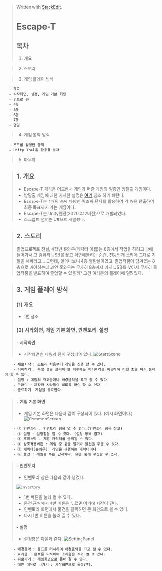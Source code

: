 > Written with [StackEdit](https://stackedit.io/).
> # Escape-T
> ## 목차
> 1. 개요</br>

> 2. 스토리</br>

> 3. 게임 플레이 방식
```
  - 개요
  - 시작화면, 설정, 게임 기본 화면
  - 인트로 씬
  - 4층
  - 5층
  - 6층
  - 7층
  - 엔딩
```

> 4. 게임 동작 방식

	  - 코드를 활용한 동작
	  - Unity Tool을 활용한 동작

> 5. 마무리


> ## 1. 개요
>-  Escape-T 게임은 어드벤처 게임과 퍼즐 게임의 일종인 방탈출 게임이다.
>- 방탈출 게임에 대한 자세한 설명은 [여기](https://namu.wiki/w/방탈출) 참조 하기 바란다.
>- Escape-T는 4개의 층에 다양한 퀴즈와 단서를 활용하여 각 층을 탈출하여 최종 목표까지 가는 게임이다. 
>- Escape-T는 Unity엔진(2020.3.12버전)으로 개발되었다. 
>- 스크립트 언어는 C#으로 개발됬다.

> ## 2. 스토리
> 졸업프로젝트 전날, 4학년 홍와우(캐릭터 이름)는 8층에서 작업을 하려고 방에 들어가서 그 컴퓨터 USB를 꽂고 확인해볼려는 순간, 천둥번개 소리에 그대로 기절을 해버리고...
> 그런데, 일어나보니 4층 열람실이였고, 졸업작품이 담겨있는 8층으로 가야하는데 과연 홍와우는 무사히 8층까지 가서 USB를 찾아서 무사히 졸업작품을 발표하여 졸업할 수 있을까?
> 그건 여러분의 플레이에 달려있다.

>## 3. 게임 플레이 방식
>
>### (1) 개요
>- 1번 참조
>
>### (2) 시작화면, 게임 기본 화면, 인벤토리, 설정
>
>#### - 시작화면
>- 시작화면은 다음과 같이 구성되어 있다.
![StartScene](https://user-images.githubusercontent.com/80233719/139189500-6dd57141-9443-48bd-a855-6a60d9a875fc.jpg)
```
	- 새로시작 : 스토리 처음부터 게임을 진행 할 수 있다.
	- 이어하기 : 특정 층을 클리어 한 이후에는 이어하기를 이용하여 이전 층을 다시 플레이 할 수 있다.
	- 설정 : 게임의 효과음이나 배경음악을 끄고 켤 수 있다.
	- 크래딧 : 제작한 사람들의 이름을 확인 할 수 있다.
	- 종료하기: 게임을 종료한다.
```

>#### - 게임 기본 화면
>- 게임 기본 화면은 다음과 같이 구성되어 있다. (예시 화면이다.)
>![CommonScreen](https://user-images.githubusercontent.com/80233719/139191088-64ce1d06-cbca-4dd5-94fe-068b8f11ec26.jpg)
```
	- ① 인벤토리 : 인벤토리 창을 열 수 있다.(인벤토리 항목 참고)
	- ② 설정 : 설정창을 열 수 있다. (설정 항목 참고)
	- ③ 조이스틱 : 게임 캐릭터를 움직일 수 있다.
	- ④ 상호작용버튼 : 게임 중 문을 열거나 물건을 주울 수 있다.
	- ⑤ 캐릭터(홍와우): 게임을 진행하는 캐릭터이다.
	- ⑥ 물건 : 게임을 푸는 단서이다. ④을 통해 수집할 수 있다.
```

>#### - 인벤토리
>- 인벤토리 창은 다음과 같이 생겼다.
>
>![Inventory](https://user-images.githubusercontent.com/80233719/139191800-7173994e-c954-4494-9538-a727ab57a4cf.jpg)
> 	- 1번 버튼을 눌러 켤 수 있다.
> 	- 물건 근처에서 4번 버튼을 누르면 여기에 저장이 된다.
> 	- 인벤토리 화면에서 물건을 클릭하면 큰 화면으로 볼 수 있다.
> 	- 다시 1번 버튼을 눌러 끌 수 있다.
> 	
>#### - 설정
>- 설정창은 다음과 같다.
![SettingPanel](https://user-images.githubusercontent.com/80233719/139190332-92e690f9-51ee-4ec3-81cd-7b17e9acb03d.jpg)
```
	- 배경음악 : 음표를 터치하여 배경음악을 끄고 켤 수 있다.
	- 효과음 : 음표를 터치하여 효과음을 끄고 켤 수 있다.
	- 뒤로가기 : 게임화면으로 돌아 갈 수 있다.
	- 메인 메뉴로 나가기 : 시작화면으로 돌아간다.
